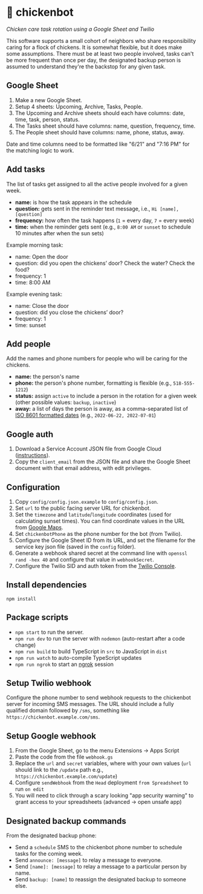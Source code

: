 # 🐔 chickenbot

*Chicken care task rotation using a Google Sheet and Twilio*

This software supports a small cohort of neighbors who share responsibility caring for a flock of chickens. It is somewhat flexible, but it does make some assumptions. There must be at least two people involved, tasks can't be more frequent than once per day, the designated backup person is assumed to understand they're the backstop for any given task.

## Google Sheet

1. Make a new Google Sheet.
2. Setup 4 sheets: Upcoming, Archive, Tasks, People.
3. The Upcoming and Archive sheets should each have columns: date, time, task, person, status.
4. The Tasks sheet should have columns: name, question, frequency, time.
5. The People sheet should have columns: name, phone, status, away.

Date and time columns need to be formatted like "6/21" and "7:16 PM" for the matching logic to work.

## Add tasks

The list of tasks get assigned to all the active people involved for a given week.

* __name:__ is how the task appears in the schedule
* __question:__ gets sent in the reminder text message, i.e., `Hi [name], [question]`
* __frequency:__ how often the task happens (`1` = every day, `7` = every week)
* __time:__ when the reminder gets sent (e.g., `8:00 AM` or `sunset` to schedule 10 minutes after when the sun sets)

Example morning task:

* name: Open the door
* question: did you open the chickens’ door? Check the water? Check the food?
* frequency: 1
* time: 8:00 AM

Example evening task:

* name: Close the door
* question: did you close the chickens’ door?
* frequency: 1
* time: sunset

## Add people

Add the names and phone numbers for people who will be caring for the chickens.

* __name:__ the person's name
* __phone:__ the person's phone number, formatting is flexible (e.g., `518-555-1212`)
* __status:__ assign `active` to include a person in the rotation for a given week (other possible values: `backup`, `inactive`)
* __away:__ a list of days the person is away, as a comma-separated list of [ISO 8601 formatted dates](https://en.wikipedia.org/wiki/ISO_8601#Calendar_dates) (e.g., `2022-06-22, 2022-07-01`)

## Google auth

1. Download a Service Account JSON file from Google Cloud ([instructions](https://theoephraim.github.io/node-google-spreadsheet/#/getting-started/authentication)).
2. Copy the `client_email` from the JSON file and share the Google Sheet document with that email address, with edit privileges.

## Configuration

1. Copy `config/config.json.example` to `config/config.json`.
2. Set `url` to the public facing server URL for chickenbot.
3. Set the `timezone` and `latitude`/`longitude` coordinates (used for calculating sunset times). You can find coordinate values in the URL from [Google Maps](https://maps.google.com/).
4. Set `chickenbotPhone` as the phone number for the bot (from Twilio).
5. Configure the Google Sheet ID from its URL, and set the filename for the service key json file (saved in the `config` folder).
6. Generate a webhook shared secret at the command line with `openssl rand -hex 40` and configure that value in `webhookSecret`.
7. Configure the Twilio SID and auth token from the [Twilio Console](https://console.twilio.com/).

## Install dependencies

```
npm install
```

## Package scripts

* `npm start` to run the server.
* `npm run dev` to run the server with `nodemon` (auto-restart after a code change)
* `npm run build` to build TypeScript in `src` to JavaScript in `dist`
* `npm run watch` to auto-compile TypeScript updates
* `npm run ngrok` to start an [ngrok](https://ngrok.com/) session

## Setup Twilio webhook

Configure the phone number to send webhook requests to the chickenbot server for incoming SMS messages. The URL should include a fully qualified domain followed by `/sms`, something like `https://chickenbot.example.com/sms`.

## Setup Google webhook

1. From the Google Sheet, go to the menu Extensions → Apps Script
2. Paste the code from the file `webhook.gs`
3. Replace the `url` and `secret` variables, where with your own values (`url` should link to the `/update` path e.g., `https://chickenbot.example.com/update`)
4. Configure `sendWebhook` from the `Head` deployment `from Spreadsheet` to run `on edit`
5. You will need to click through a scary looking "app security warning" to grant access to your spreadsheets (advanced → open unsafe app)

## Designated backup commands

From the designated backup phone:

* Send a `schedule` SMS to the chickenbot phone number to schedule tasks for the coming week.
* Send `announce: [message]` to relay a message to everyone.
* Send `[name]: [message]` to relay a message to a particular person by name.
* Send `backup: [name]` to reassign the designated backup to someone else.
